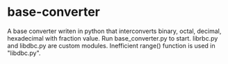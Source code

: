 # base-converter
A base converter writen in python that interconverts binary, octal, decimal, hexadecimal with fraction value. Run base_converter.py to start. librbc.py and libdbc.py are custom modules. Inefficient range() function is used in "libdbc.py".
